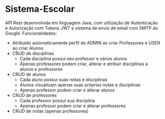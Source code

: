 # Sistema-Escolar

API Rest desenvolvida em linguagem Java, com utilização de Autenticação e Autorização com Tokens JWT e sistema de envio de email com SMTP do Google.
Funcionalidades:

- Atribuido automaticamente perfil de ADMIN ao criar Professores e USER ao criar Alunos
- CRUD de disciplinas 
  - Cada disciplina possui seu professor e vários alunos
  - Apenas professores podem criar, alterar e atribuir disciplinas a alunos e professores
- CRUD de alunos
  - Cada aluno possui suas notas e disciplinas 
  - Alunos visualizam apenas suas próprias notas e disciplinas
  - Apenas professor podem criar e alterar alunos
- CRUD de professores 
  - Cada professor possui sua disciplina
  - Apenas professor podem criar e alterar professores
- CRUD de notas (apenas professores)
